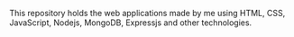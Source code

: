 This repository holds the web applications made by me using HTML, CSS, JavaScript, Nodejs, MongoDB, Expressjs and other technologies. 

